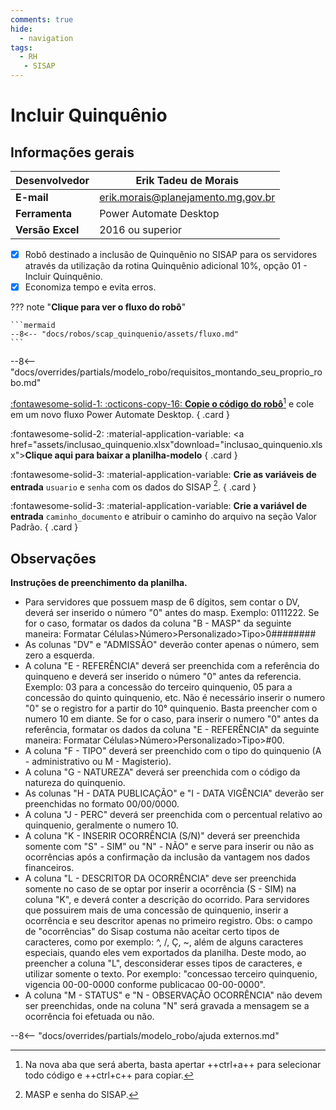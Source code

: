 ```yaml
---
comments: true
hide:
  - navigation
tags:
  - RH
   - SISAP
---
```


# Incluir Quinquênio


## Informações gerais

| **Desenvolvedor**| Erik Tadeu de Morais  |
| ----------- | ------------------------------------ |
| **E-mail**       | erik.morais@planejamento.mg.gov.br|
| **Ferramenta**    | Power Automate Desktop |
| **Versão Excel**    | 2016 ou superior |

- [x] Robô destinado a inclusão de Quinquênio no SISAP para os servidores através da utilização da rotina Quinquênio adicional 10%, opção 01 - Incluir Quinquênio.
- [x] Economiza tempo e evita erros.

??? note "**Clique para ver o fluxo do robô**"

    ```mermaid
    --8<-- "docs/robos/scap_quinquenio/assets/fluxo.md"
    ```

--8<-- "docs/overrides/partials/modelo_robo/requisitos_montando_seu_proprio_robo.md"

<div class="grid" markdown>

[:fontawesome-solid-1: :octicons-copy-16: __Copie o código do robô__](https://raw.githubusercontent.com/automatiza-mg/biblioteca-de-robos/refs/heads/main/robos/site/scap/quinquenio/quinquenio_main.txt)[^1] e cole em um novo fluxo Power Automate Desktop.
{ .card }

:fontawesome-solid-2: :material-application-variable: <a href="assets/inclusao_quinquenio.xlsx"download="inclusao_quinquenio.xlsx">__Clique aqui para baixar a planilha-modelo__</a>
{ .card }

:fontawesome-solid-3: :material-application-variable: __Crie as variáveis de entrada__ `usuario` e `senha` com os dados do SISAP [^2]. 
{ .card }

:fontawesome-solid-3: :material-application-variable: __Crie a variável de entrada__ `caminho_documento` e atribuir o caminho do arquivo na seção Valor Padrão.
{ .card }

</div>

## Observações 

__Instruções de preenchimento da planilha.__

- Para servidores que possuem masp de 6 dígitos, sem contar o DV, deverá ser inserido o número "0" antes do masp. Exemplo: 0111222. Se for o caso, formatar os dados da coluna "B - MASP" da seguinte maneira: Formatar Células>Número>Personalizado>Tipo>0######## 
- As colunas "DV" e "ADMISSÃO" deverão conter apenas o número, sem zero a esquerda.
- A coluna "E - REFERÊNCIA" deverá ser preenchida com a referência do quinqueno e deverá ser inserido o número "0" antes da referencia. Exemplo: 03 para a concessão do terceiro quinquenio, 05 para a concessão do quinto quinquenio, etc. Não é necessário inserir o numero "0" se o registro for a partir do 10° quinquenio. Basta preencher com o numero 10 em diante. Se for o caso, para inserir o numero "0" antes da referência, formatar os dados da coluna "E - REFERÊNCIA" da seguinte maneira: Formatar Células>Número>Personalizado>Tipo>#00.
- A coluna "F - TIPO" deverá ser preenchido com o tipo do quinquenio (A - administrativo ou M - Magisterio).
- A coluna "G - NATUREZA" deverá ser preenchida com o código da natureza do quinquenio.
- As colunas "H - DATA PUBLICAÇÃO" e  "I - DATA VIGÊNCIA" deverão ser preenchidas no formato 00/00/0000.
- A coluna "J - PERC" deverá ser preenchida com o percentual relativo ao quinquenio, geralmente o numero 10.
- A coluna "K - INSERIR OCORRÊNCIA (S/N)" deverá ser preenchida somente com "S" - SIM" ou "N" - NÃO" e serve para inserir ou não as ocorrências após a confirmação da inclusão da vantagem nos dados financeiros.
- A coluna "L - DESCRITOR DA OCORRÊNCIA" deve ser preenchida somente no caso de se optar por inserir a ocorrência (S - SIM) na coluna "K", e deverá conter a descrição do ocorrido. Para servidores que possuirem mais de uma concessão de quinquenio, inserir a ocorrência e seu descritor apenas no primeiro registro. Obs: o campo de "ocorrências" do Sisap costuma não aceitar certo tipos de caracteres, como por exemplo: ^, /, Ç, ~, além de alguns caracteres especiais, quando eles vem exportados da planilha. Deste modo, ao preencher a coluna "L", desconsiderar esses tipos de caracteres, e utilizar somente o texto. Por exemplo: "concessao terceiro quinquenio, vigencia 00-00-0000 conforme publicacao 00-00-0000".
- A coluna "M - STATUS"  e "N - OBSERVAÇÃO OCORRÊNCIA" não devem ser preenchidas, onde na coluna "N" será gravada a mensagem se a ocorrência foi efetuada ou não.                                     

--8<-- "docs/overrides/partials/modelo_robo/ajuda externos.md"

[^1]: Na nova aba que será aberta, basta apertar ++ctrl+a++ para selecionar todo código e ++ctrl+c++ para copiar.
[^2]: MASP e senha do SISAP.
